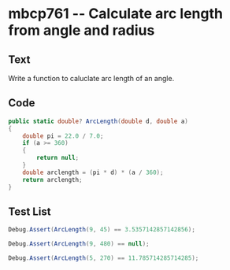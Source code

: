 # mbcp761 -- Calculate arc length from angle and radius

## Text

Write a function to caluclate arc length of an angle.

## Code

```csharp
public static double? ArcLength(double d, double a)
{
    double pi = 22.0 / 7.0;
    if (a >= 360)
    {
        return null;
    }
    double arclength = (pi * d) * (a / 360);
    return arclength;
}
```

## Test List

```csharp
Debug.Assert(ArcLength(9, 45) == 3.5357142857142856);
```

```csharp
Debug.Assert(ArcLength(9, 480) == null);
```

```csharp
Debug.Assert(ArcLength(5, 270) == 11.785714285714285);
```
